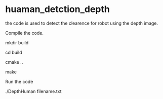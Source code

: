 # huaman_detction_depth

the code is used to detect the clearence for robot using the depth image. 

Compile the code.

mkdir build

cd build

cmake ..

make


Run the code

./DepthHuman filename.txt
